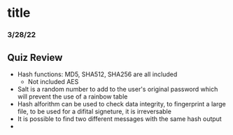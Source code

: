 # title
### 3/28/22

## Quiz Review
* Hash functions: MD5, SHA512, SHA256 are all included
  * Not included AES
* Salt is a random number to add to the user's original password which will prevent the use of a rainbow table
* Hash alforithm can be used to check data integrity, to fingerprint a large file, to be used for a difital signeture, it is irreversable
* It is possible to find two different messages with the same hash output
* 
